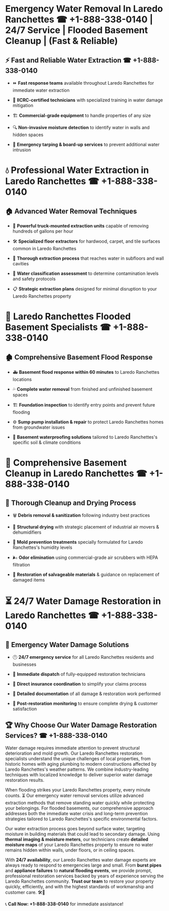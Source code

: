 # Emergency Water Removal In Laredo Ranchettes ☎ +1-888-338-0140 | 24/7 Service | Flooded Basement Cleanup | (Fast & Reliable)  

## ⚡ Fast and Reliable Water Extraction ☎ +1-888-338-0140  
- ⏩ **Fast response teams** available throughout Laredo Ranchettes for immediate water extraction  
- 🏅 **IICRC-certified technicians** with specialized training in water damage mitigation  
- 🏗️ **Commercial-grade equipment** to handle properties of any size  
- 🔍 **Non-invasive moisture detection** to identify water in walls and hidden spaces  
- 🛑 **Emergency tarping & board-up services** to prevent additional water intrusion  

# 💧 Professional Water Extraction in Laredo Ranchettes ☎ +1-888-338-0140  

## 🏠 Advanced Water Removal Techniques  
- 🚛 **Powerful truck-mounted extraction units** capable of removing hundreds of gallons per hour  
- 🛠️ **Specialized floor extractors** for hardwood, carpet, and tile surfaces common in Laredo Ranchettes  
- 📏 **Thorough extraction process** that reaches water in subfloors and wall cavities  
- 🧪 **Water classification assessment** to determine contamination levels and safety protocols  
- 📋 **Strategic extraction plans** designed for minimal disruption to your Laredo Ranchettes property  

# 🌊 Laredo Ranchettes Flooded Basement Specialists ☎ +1-888-338-0140  

## 🏚️ Comprehensive Basement Flood Response  
- 🚑 **Basement flood response within 60 minutes** to Laredo Ranchettes locations  
- 💦 **Complete water removal** from finished and unfinished basement spaces  
- 🏗️ **Foundation inspection** to identify entry points and prevent future flooding  
- ⚙️ **Sump pump installation & repair** to protect Laredo Ranchettes homes from groundwater issues  
- 🌱 **Basement waterproofing solutions** tailored to Laredo Ranchettes's specific soil & climate conditions  

# 🧹 Comprehensive Basement Cleanup in Laredo Ranchettes ☎ +1-888-338-0140  

## 🔄 Thorough Cleanup and Drying Process  
- 🗑️ **Debris removal & sanitization** following industry best practices  
- 💨 **Structural drying** with strategic placement of industrial air movers & dehumidifiers  
- 🦠 **Mold prevention treatments** specially formulated for Laredo Ranchettes's humidity levels  
- 🌬️ **Odor elimination** using commercial-grade air scrubbers with HEPA filtration  
- 🔧 **Restoration of salvageable materials** & guidance on replacement of damaged items  

# ⏳ 24/7 Water Damage Restoration in Laredo Ranchettes ☎ +1-888-338-0140  

## 🚀 Emergency Water Damage Solutions  
- 🕛 **24/7 emergency service** for all Laredo Ranchettes residents and businesses  
- 🚒 **Immediate dispatch** of fully-equipped restoration technicians  
- 🏦 **Direct insurance coordination** to simplify your claims process  
- 📜 **Detailed documentation** of all damage & restoration work performed  
- 🔎 **Post-restoration monitoring** to ensure complete drying & customer satisfaction  

## 🏆 Why Choose Our Water Damage Restoration Services? ☎ +1-888-338-0140  
Water damage requires immediate attention to prevent structural deterioration and mold growth. Our Laredo Ranchettes restoration specialists understand the unique challenges of local properties, from historic homes with aging plumbing to modern constructions affected by Laredo Ranchettes's weather patterns. We combine industry-leading techniques with localized knowledge to deliver superior water damage restoration results.  

When flooding strikes your Laredo Ranchettes property, every minute counts. ⏳ Our emergency water removal services utilize advanced extraction methods that remove standing water quickly while protecting your belongings. For flooded basements, our comprehensive approach addresses both the immediate water crisis and long-term prevention strategies tailored to Laredo Ranchettes's specific environmental factors.  

Our water extraction process goes beyond surface water, targeting moisture in building materials that could lead to secondary damage. Using **thermal imaging & moisture meters**, our technicians create **detailed moisture maps** of your Laredo Ranchettes property to ensure no water remains hidden within walls, under floors, or in ceiling spaces.  

With **24/7 availability**, our Laredo Ranchettes water damage experts are always ready to respond to emergencies large and small. From **burst pipes** and **appliance failures** to **natural flooding events**, we provide prompt, professional restoration services backed by years of experience serving the Laredo Ranchettes community. **Trust our team** to restore your property quickly, efficiently, and with the highest standards of workmanship and customer care. 🛠️💪  

📞 **Call Now: +1-888-338-0140** for immediate assistance!